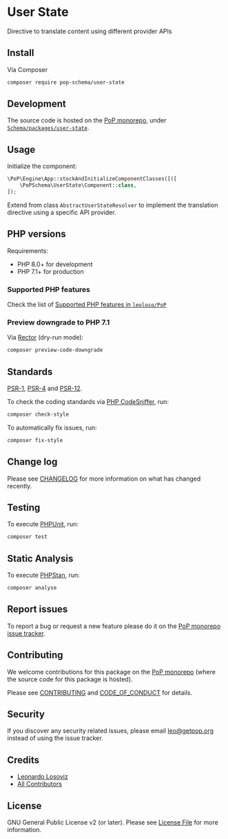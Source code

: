 # User State

<!--
[![Build Status][ico-travis]][link-travis]
[![Quality Score][ico-code-quality]][link-code-quality]
[![Software License][ico-license]](LICENSE.md)
[![Latest Version on Packagist][ico-version]][link-packagist]
[![Coverage Status][ico-scrutinizer]][link-scrutinizer]
[![Total Downloads][ico-downloads]][link-downloads]
-->

Directive <translate> to translate content using different provider APIs

## Install

Via Composer

``` bash
composer require pop-schema/user-state
```

## Development

The source code is hosted on the [PoP monorepo](https://github.com/leoloso/PoP), under [`Schema/packages/user-state`](https://github.com/leoloso/PoP/tree/master/layers/Schema/packages/user-state).

## Usage

Initialize the component:

``` php
\PoP\Engine\App::stockAndInitializeComponentClasses([([
    \PoPSchema\UserState\Component::class,
]);
```

Extend from class `AbstractUserStateResolver` to implement the translation directive using a specific API provider.

## PHP versions

Requirements:

- PHP 8.0+ for development
- PHP 7.1+ for production

### Supported PHP features

Check the list of [Supported PHP features in `leoloso/PoP`](https://github.com/leoloso/PoP/blob/master/docs/supported-php-features.md)

### Preview downgrade to PHP 7.1

Via [Rector](https://github.com/rectorphp/rector) (dry-run mode):

```bash
composer preview-code-downgrade
```

## Standards

[PSR-1](https://www.php-fig.org/psr/psr-1), [PSR-4](https://www.php-fig.org/psr/psr-4) and [PSR-12](https://www.php-fig.org/psr/psr-12).

To check the coding standards via [PHP CodeSniffer](https://github.com/squizlabs/PHP_CodeSniffer), run:

``` bash
composer check-style
```

To automatically fix issues, run:

``` bash
composer fix-style
```

## Change log

Please see [CHANGELOG](CHANGELOG.md) for more information on what has changed recently.

## Testing

To execute [PHPUnit](https://phpunit.de/), run:

``` bash
composer test
```

## Static Analysis

To execute [PHPStan](https://github.com/phpstan/phpstan), run:

``` bash
composer analyse
```

## Report issues

To report a bug or request a new feature please do it on the [PoP monorepo issue tracker](https://github.com/leoloso/PoP/issues).

## Contributing

We welcome contributions for this package on the [PoP monorepo](https://github.com/leoloso/PoP) (where the source code for this package is hosted).

Please see [CONTRIBUTING](CONTRIBUTING.md) and [CODE_OF_CONDUCT](CODE_OF_CONDUCT.md) for details.

## Security

If you discover any security related issues, please email leo@getpop.org instead of using the issue tracker.

## Credits

- [Leonardo Losoviz][link-author]
- [All Contributors][link-contributors]

## License

GNU General Public License v2 (or later). Please see [License File](LICENSE.md) for more information.

[ico-version]: https://img.shields.io/packagist/v/pop-schema/user-state.svg?style=flat-square
[ico-license]: https://img.shields.io/badge/license-GPLv2-brightgreen.svg?style=flat-square
[ico-travis]: https://img.shields.io/travis/pop-schema/user-state/master.svg?style=flat-square
[ico-scrutinizer]: https://img.shields.io/scrutinizer/coverage/g/pop-schema/user-state.svg?style=flat-square
[ico-code-quality]: https://img.shields.io/scrutinizer/g/pop-schema/user-state.svg?style=flat-square
[ico-downloads]: https://img.shields.io/packagist/dt/pop-schema/user-state.svg?style=flat-square

[link-packagist]: https://packagist.org/packages/pop-schema/user-state
[link-travis]: https://travis-ci.org/pop-schema/user-state
[link-scrutinizer]: https://scrutinizer-ci.com/g/pop-schema/user-state/code-structure
[link-code-quality]: https://scrutinizer-ci.com/g/pop-schema/user-state
[link-downloads]: https://packagist.org/packages/pop-schema/user-state
[link-author]: https://github.com/leoloso
[link-contributors]: ../../../../../../contributors

